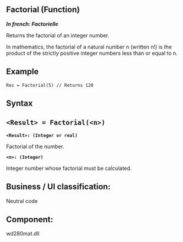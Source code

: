 
## Factorial (Function)

***In french: Factorielle***



<a name="XUse"></a>
<a name="Use"></a>
<a name="description"></a>
Returns the factorial of an integer number.

In mathematics, the factorial of a natural number n (written n!) is the product of the strictly positive integer numbers less than or equal to n. 




<a name="Example1"></a>
<a name="sample_code"></a>

## Example


```wl
Res = Factorial(5) // Returns 120
```

<a name="XSYNTAX"></a>

## Syntax
<a name="SYNTAX1"></a>

`<Result> = Factorial(<n>)`
---

**`<Result>: (Integer or real)`**

Factorial of the number. 

**`<n>: (Integer)`**

Integer number whose factorial must be calculated. 







<a name="XComponent"></a>

## Business / UI classification:
Neutral code
## Component:
wd280mat.dll

